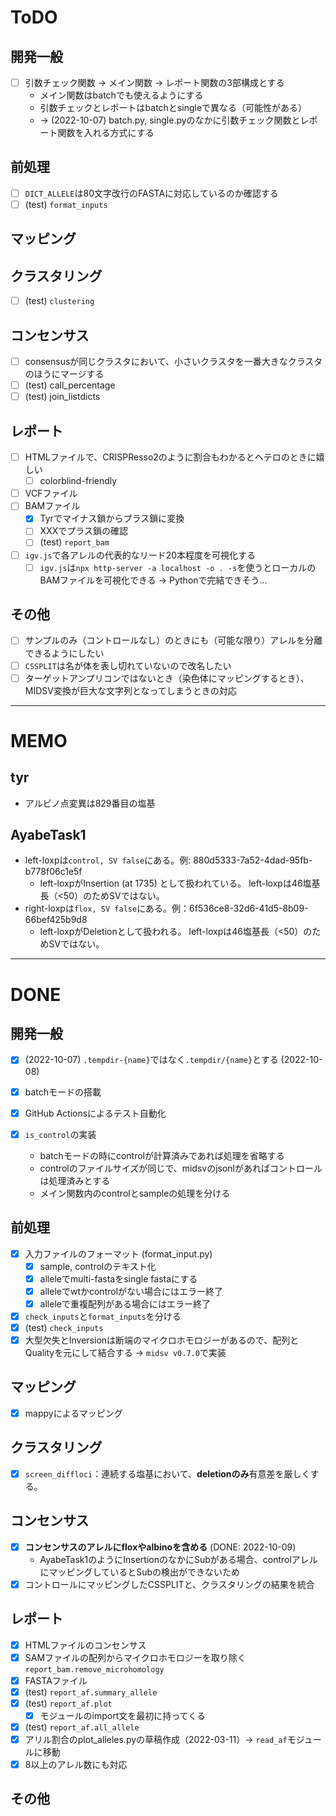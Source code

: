 # ToDO

## 開発一般


+ [ ] 引数チェック関数 → メイン関数 → レポート関数の3部構成とする
  + メイン関数はbatchでも使えるようにする
  + 引数チェックとレポートはbatchとsingleで異なる（可能性がある）
  + -> (2022-10-07) batch.py, single.pyのなかに引数チェック関数とレポート関数を入れる方式にする


## 前処理

+ [ ] `DICT_ALLELE`は80文字改行のFASTAに対応しているのか確認する
+ [ ] (test) `format_inputs`

## マッピング

## クラスタリング

+ [ ] (test) `clustering`

## コンセンサス

+ [ ] consensusが同じクラスタにおいて、小さいクラスタを一番大きなクラスタのほうにマージする
+ [ ] (test) call_percentage
+ [ ] (test) join_listdicts

## レポート

+ [ ] HTMLファイルで、CRISPResso2のように割合もわかるとヘテロのときに嬉しい
  + [ ] colorblind-friendly
+ [ ] VCFファイル
+ [ ] BAMファイル
  + [x] Tyrでマイナス鎖からプラス鎖に変換
  + [ ] XXXでプラス鎖の確認
  + [ ] (test) `report_bam`
+ [ ] `igv.js`で各アレルの代表的なリード20本程度を可視化する
  + [ ] `igv.js`は`npx http-server -a localhost -o . -s`を使うとローカルのBAMファイルを可視化できる → Pythonで完結できそう…

## その他

+ [ ] サンプルのみ（コントロールなし）のときにも（可能な限り）アレルを分離できるようにしたい
+ [ ] `CSSPLIT`は名が体を表し切れていないので改名したい
+ [ ] ターゲットアンプリコンではないとき（染色体にマッピングするとき）、MIDSV変換が巨大な文字列となってしまうときの対応

---

# MEMO

## tyr

+ アルビノ点変異は829番目の塩基

## AyabeTask1

+ left-loxpは`control, SV false`にある。例: 880d5333-7a52-4dad-95fb-b778f06c1e5f
  + left-loxpがInsertion (at 1735) として扱われている。 left-loxpは46塩基長（<50）のためSVではない。
+ right-loxpは`flox, SV false`にある。例：6f536ce8-32d6-41d5-8b09-66bef425b9d8
  + left-loxpがDeletionとして扱われる。 left-loxpは46塩基長（<50）のためSVではない。


---
# DONE

## 開発一般

+ [x] (2022-10-07) `.tempdir-{name}`ではなく`.tempdir/{name}`とする (2022-10-08)
+ [x] batchモードの搭載
+ [x] GitHub Actionsによるテスト自動化

+ [x] `is_control`の実装
  + batchモードの時にcontrolが計算済みであれば処理を省略する
  + controlのファイルサイズが同じで、midsvのjsonlがあればコントロールは処理済みとする
  + メイン関数内のcontrolとsampleの処理を分ける

## 前処理
+ [x] 入力ファイルのフォーマット (format_input.py)
  + [x] sample, controlのテキスト化
  + [x] alleleでmulti-fastaをsingle fastaにする
  + [x] alleleでwtかcontrolがない場合にはエラー終了
  + [x] alleleで重複配列がある場合にはエラー終了

+ [x] `check_inputs`と`format_inputs`を分ける
+ [x] (test) `check_inputs`
+ [x] 大型欠失とInversionは断端のマイクロホモロジーがあるので、配列とQualityを元にして結合する -> `midsv v0.7.0`で実装

## マッピング
+ [x] mappyによるマッピング

## クラスタリング

+ [x] `screen_diffloci`：連続する塩基において、**deletionのみ**有意差を厳しくする。

## コンセンサス

+ [x] **コンセンサスのアレルにfloxやalbinoを含める** (DONE: 2022-10-09)
  + AyabeTask1のようにInsertionのなかにSubがある場合、controlアレルにマッピングしているとSubの検出ができないため
+ [x] コントロールにマッピングしたCSSPLITと、クラスタリングの結果を統合

## レポート

+ [x] HTMLファイルのコンセンサス
+ [x] SAMファイルの配列からマイクロホモロジーを取り除く `report_bam.remove_microhomology`
+ [x] FASTAファイル
+ [x] (test) `report_af.summary_allele`
+ [x] (test) `report_af.plot`
  + [x] モジュールのimport文を最初に持ってくる
+ [x] (test) `report_af.all_allele`
+ [x] アリル割合のplot_alleles.pyの草稿作成（2022-03-11）-> `read_af`モジュールに移動
+ [x] 8以上のアレル数にも対応

## その他
